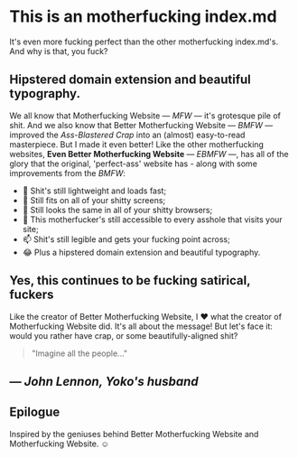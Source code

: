 # This is an motherfucking index.md

It's even more fucking perfect than the other motherfucking index.md's. And why is that, you fuck?

## __Hipstered domain extension and beautiful typography.__

We all know that Motherfucking Website ― *MFW* ― it's grotesque pile of shit. And we also know that Better Motherfucking Website ― *BMFW* ― improved the *Ass-Blastered Crap* into an (almost) easy-to-read masterpiece. But I made it even better! Like the other motherfucking websites, __Even Better Motherfucking Website__ ― *EBMFW* ―, has all of the glory that the original, 'perfect-ass' website has - along with some improvements from the *BMFW*:

- 👋 Shit's still lightweight and loads fast;
- 👀 Still fits on all of your shitty screens;
- 🌱 Still looks the same in all of your shitty browsers;
- 💞️ This motherfucker's still accessible to every asshole that visits your site;
- 📫 Shit's still legible and gets your fucking point across;
- :joy: Plus a hipstered domain extension and beautiful typography.

## Yes, this continues to be fucking satirical, fuckers

Like the creator of Better Motherfucking Website, I ♥ what the creator of Motherfucking Website did. It's all about the message! But let's face it: would you rather have crap, or some beautifully-aligned shit?

>"Imagine all the people..."

*— John Lennon, Yoko's husband*
---
## Epilogue

Inspired by the geniuses behind Better Motherfucking Website and Motherfucking Website. ☺
